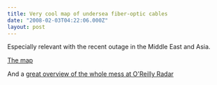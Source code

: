 ```yaml
---
title: Very cool map of undersea fiber-optic cables
date: "2008-02-03T04:22:06.000Z"
layout: post
---
```


Especially relevant with the recent outage in the Middle East and Asia.

[The map][0]

And a [great overview of the whole mess at O'Reilly Radar][1]


[0]: http://image.guardian.co.uk/sys-images/Technology/Pix/pictures/2008/02/01/SeaCableHi.jpg
[1]: http://radar.oreilly.com/archives/2008/02/failure_happens_3.html